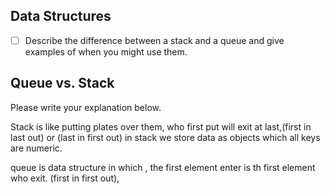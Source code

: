 ## Data Structures
* [ ] Describe the difference between a stack and a queue and give examples of when you might use them.

## Queue vs. Stack
Please write your explanation below.

Stack is like putting plates over them, who first put will exit at last,(first in last out) or (last in first out)
in stack we store data as objects which all keys are numeric.

queue is data structure in which , the first element enter is th first element who exit.
(first in first out), 
